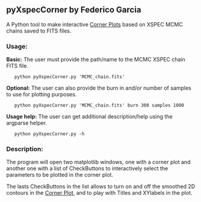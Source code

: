 ## pyXspecCorner by Federico Garcia

A Python tool to make interactive [Corner Plots](https://corner.readthedocs.io/) based on XSPEC MCMC chains saved to FITS files.

### Usage:

**Basic:** The user must provide the path/name to the MCMC XSPEC chain FITS file.
```
   python pyXspecCorner.py 'MCMC_chain.fits'
```

**Optional:** The user can also provide the burn in and/or number of samples to use for plotting purposes.

```
   python pyXspecCorner.py 'MCMC_chain.fits' burn 300 samples 1000
```

**Usage help:** The user can get additional description/help using the argparse helper.
```
   python pyXspecCorner.py -h
```

### Description:

The program will open two matplotlib windows, one with a corner plot and another one with a list of CheckButtons to interactively select the parameters to be plotted in the corner plot. 

The lasts CheckButtons in the list allows to turn on and off the smoothed 2D contours in the [Corner Plot](https://corner.readthedocs.io/), and to play with Titles and XYlabels in the plot.


